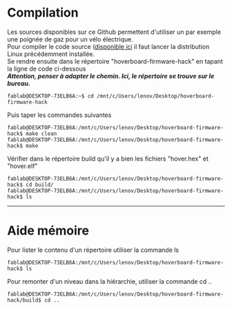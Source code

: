# Compilation
Les sources disponibles sur ce Github permettent d'utiliser un par exemple une poignée de gaz pour un vélo électrique.  
Pour compiler le code source ([disponible ici](https://github.com/Lab-Origami/Hack_Hoverboard/tree/master/hoverboard-firmware-hack) il faut lancer la distribution Linux précédemment installée.  
Se rendre ensuite dans le répertoire "hoverboard-firmware-hack" en tapant la ligne de code ci-dessous  
***Attention, penser à adapter le chemin. Ici, le répertoire se trouve sur le bureau.***  
```Console  
fablab@DESKTOP-73ELB6A:~$ cd /mnt/c/Users/lenov/Desktop/hoverboard-firmware-hack
```    
Puis taper les commandes suivantes    
```Console
fablab@DESKTOP-73ELB6A:/mnt/c/Users/lenov/Desktop/hoverboard-firmware-hack$ make clean
fablab@DESKTOP-73ELB6A:/mnt/c/Users/lenov/Desktop/hoverboard-firmware-hack$ make
```  
Vérifier dans le répertoire build qu'il y a bien les fichiers "hover.hex" et "hover.elf"  
```Console  
fablab@DESKTOP-73ELB6A:/mnt/c/Users/lenov/Desktop/hoverboard-firmware-hack$ cd build/  
fablab@DESKTOP-73ELB6A:/mnt/c/Users/lenov/Desktop/hoverboard-firmware-hack$ ls    
```
_____  

# Aide mémoire  
Pour lister le contenu d'un répertoire utiliser la commande ls
```Console 
fablab@DESKTOP-73ELB6A:/mnt/c/Users/lenov/Desktop/hoverboard-firmware-hack$ ls  
```  
Pour remonter d'un niveau dans la hiérarchie, utiliser la commande cd ..  
```Console
fablab@DESKTOP-73ELB6A:/mnt/c/Users/lenov/Desktop/hoverboard-firmware-hack/build$ cd ..  
```  
